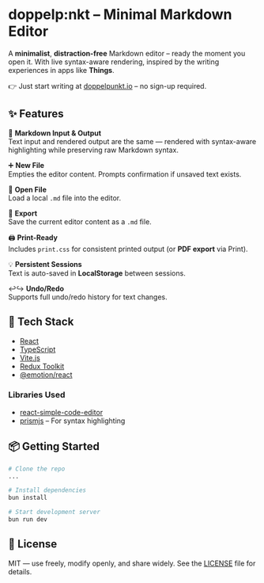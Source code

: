 # doppelp:nkt – Minimal Markdown Editor

A **minimalist**, **distraction-free** Markdown editor – ready the moment you open it. With live syntax-aware rendering, inspired by the writing experiences in apps like **Things**.

👉 Just start writing at [doppelpunkt.io](https://doppelpunkt.io) – no sign-up required.

## ✨ Features

📝 **Markdown Input & Output**  
Text input and rendered output are the same — rendered with syntax-aware highlighting while preserving raw Markdown syntax.

➕ **New File**  
Empties the editor content. Prompts confirmation if unsaved text exists.

📂 **Open File**  
Load a local `.md` file into the editor.

💾 **Export**  
Save the current editor content as a `.md` file.

🖨️ **Print-Ready**  
Includes `print.css` for consistent printed output (or **PDF export** via Print).

💡 **Persistent Sessions**  
Text is auto-saved in **LocalStorage** between sessions.

↩️↪️ **Undo/Redo**  
Supports full undo/redo history for text changes.

## 🧰 Tech Stack

- [React](https://reactjs.org/)
- [TypeScript](https://www.typescriptlang.org/)
- [Vite.js](https://vitejs.dev/)
- [Redux Toolkit](https://redux-toolkit.js.org/)
- [@emotion/react](https://emotion.sh/docs/introduction)

### Libraries Used

- [react-simple-code-editor](https://react-simple-code-editor.github.io/react-simple-code-editor/)
- [prismjs](https://prismjs.com) – For syntax highlighting

## 📦 Getting Started

```bash
# Clone the repo
...

# Install dependencies
bun install

# Start development server
bun run dev
```

## 📜 License

MIT — use freely, modify openly, and share widely.
See the [LICENSE](LICENSE) file for details.
